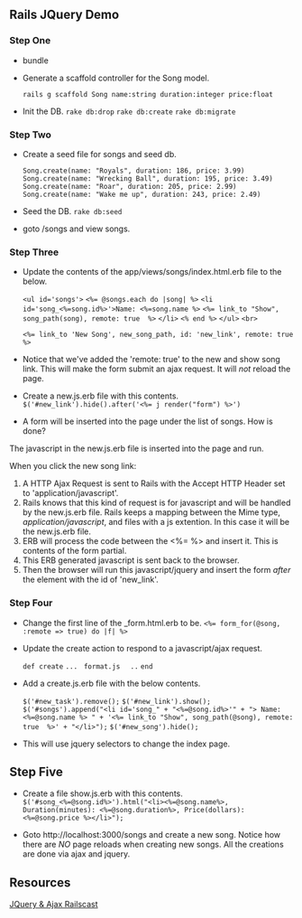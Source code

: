##  Rails JQuery Demo

### Step One
* bundle
* Generate a scaffold controller for the Song model.

     ``rails g scaffold Song name:string duration:integer price:float``
* Init the DB.
	``rake db:drop``
	``rake db:create``
	``rake db:migrate``

### Step Two

* Create a seed file for songs and seed db.


    ``Song.create(name: "Royals", duration: 186, price: 3.99)``
    ``Song.create(name: "Wrecking Ball", duration: 195, price: 3.49)``
    ``Song.create(name: "Roar", duration: 205, price: 2.99)``
    ``Song.create(name: "Wake me up", duration: 243, price: 2.49)``

* Seed the DB.
	``rake db:seed``

* goto /songs and view songs.

### Step Three

* Update the contents of the app/views/songs/index.html.erb file to the below.

    ``<ul id='songs'>``
	``<%= @songs.each do |song| %>``
	``<li id='song_<%=song.id%>'>Name: <%=song.name %>``
  	``<%= link_to "Show", song_path(song), remote: true  %>``
	``</li>``
	``<% end %>``
	``</ul>``
	``<br>``

	``<%= link_to 'New Song', new_song_path, id: 'new_link', remote: true %>``

* Notice that we've added the 'remote: true' to the new and show song link. This will make the form submit an ajax request. It will *not* reload the page.


* Create a new.js.erb file with this contents.
      `` $('#new_link').hide().after('<%= j render("form") %>')``

* A form will be inserted into the page under the list of songs. How is done?

The javascript in the new.js.erb file is inserted into the page and run.

When you click the new song link:
1. A HTTP Ajax Request is sent to Rails with the Accept HTTP Header set to 'application/javascript'.
2. Rails knows that this kind of request is for javascript and will be handled by the new.js.erb file. Rails keeps a mapping between the Mime type, _application/javascript_, and files with a js extention. In this case it will be the new.js.erb file.
3. ERB will process the code between the <%= %> and insert it. This is contents of the form partial.
4. This ERB generated javascript is sent back to the browser.
5. Then the browser will run this javascript/jquery and insert the form _after_ the  element with the id of 'new_link'.



### Step Four

* Change the first line of the _form.html.erb to be.
      `` <%= form_for(@song, :remote => true) do |f| %> ``

* Update the create action to respond to a javascript/ajax request.

    ``def create``
    `` ... ``
    ``  format.js ``
    ``   .. ``
    ``end``

* Add a create.js.erb file with the below contents.

    ``$('#new_task').remove();``
    ``$('#new_link').show();``
    ``$('#songs').append("<li id='song_" + "<%=@song.id%>'" + "> Name: <%=@song.name %> " + '<%= link_to "Show", song_path(@song), remote: true  %>' + "</li>");``
    ``$('#new_song').hide();``

* This will use jquery selectors to change the index page.

## Step Five

* Create a file show.js.erb with this contents.
     ``$('#song_<%=@song.id%>').html("<li><%=@song.name%>,  Duration(minutes): <%=@song.duration%>, Price(dollars): <%=@song.price %></li>");``

* Goto http://localhost:3000/songs and create a new song.
  Notice how there are *NO* page reloads when creating new songs. All
   the creations are done via ajax and jquery.

## Resources
[JQuery & Ajax Railscast](http://railscasts.com/episodes/136-jquery-ajax-revised)
